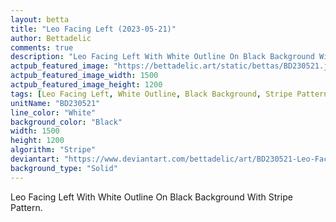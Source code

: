 ```yaml
---
layout: betta
title: "Leo Facing Left (2023-05-21)"
author: Bettadelic
comments: true
description: "Leo Facing Left With White Outline On Black Background With Stripe Pattern."
actpub_featured_image: "https://bettadelic.art/static/bettas/BD230521.jpg"
actpub_featured_image_width: 1500
actpub_featured_image_height: 1200
tags: [Leo Facing Left, White Outline, Black Background, Stripe Pattern, May 2023, Solid Background Pattern]
unitName: "BD230521"
line_color: "White"
background_color: "Black"
width: 1500
height: 1200
algorithm: "Stripe"
deviantart: "https://www.deviantart.com/bettadelic/art/BD230521-Leo-Facing-Left-2023-05-21-963565322"
background_type: "Solid"
---
```


Leo Facing Left With White Outline On Black Background With Stripe Pattern.
